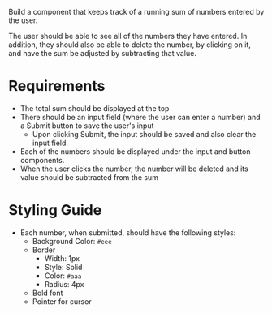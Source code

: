 Build a component that keeps track of a running sum of numbers entered by the user.

The user should be able to see all of the numbers they have entered. In addition, they should also be able to delete the number, by clicking on it, and have the sum be adjusted by subtracting that value.

# Requirements
- The total sum should be displayed at the top
- There should be an input field (where the user can enter a number) and a Submit button to save the user's input
    - Upon clicking Submit, the input should be saved and also clear the input field.
- Each of the numbers should be displayed under the input and button components.
- When the user clicks the number, the number will be deleted and its value should be subtracted from the sum

# Styling Guide
- Each number, when submitted, should have the following styles:
    - Background Color: `#eee`
    - Border
        - Width: 1px
        - Style: Solid
        - Color: `#aaa`
        - Radius: 4px
    - Bold font
    - Pointer for cursor